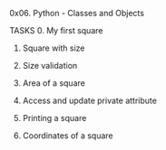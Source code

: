 0x06. Python - Classes and Objects

TASKS
0. My first square

1. Square with size

2. Size validation

3. Area of a square

4. Access and update private attribute

5. Printing a square

6. Coordinates of a square
